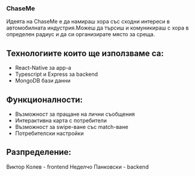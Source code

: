 ### ChaseMe
Идеята на ChaseMe е да намираш хора със сходни интереси в автомобилната индустрия.Можеш да търсиш и комуникираш с хора в определен радиус и да си организирате място за среща.

## Технологиите които ще използваме са:
- React-Native за app-a
- Typescript и Express за backend
- MongoDB бази данни

## Функционалности:
- Възможност за пращане на лични съобщения
- Интерактивна карта с потребители
- Възможност за swipe-ване със match-ване
- Потребителски настройки

## Разпределение:
 Виктор Колев - frontend
 Неделчо Панковски - backend
